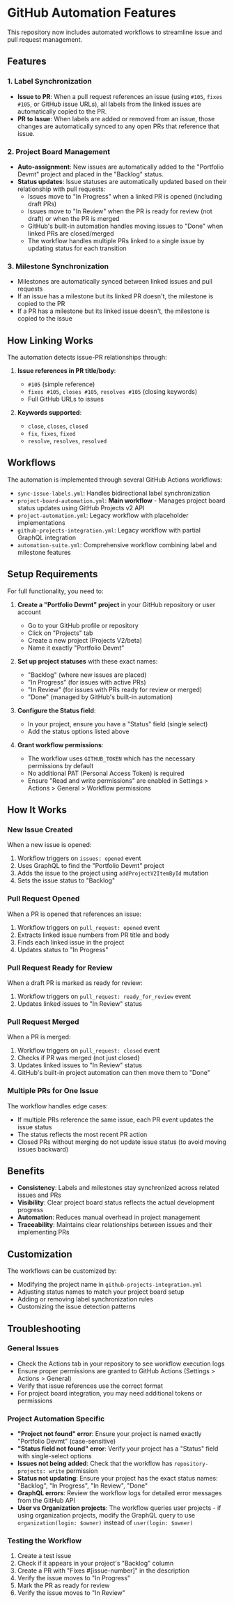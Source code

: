 # GitHub Automation Features

This repository now includes automated workflows to streamline issue and pull request management.

## Features

### 1. Label Synchronization

- **Issue to PR**: When a pull request references an issue (using `#105`, `fixes #105`, or GitHub issue URLs), all labels from the linked issues are automatically copied to the PR.
- **PR to Issue**: When labels are added or removed from an issue, those changes are automatically synced to any open PRs that reference that issue.

### 2. Project Board Management

- **Auto-assignment**: New issues are automatically added to the "Portfolio Devmt" project and placed in the "Backlog" status.
- **Status updates**: Issue statuses are automatically updated based on their relationship with pull requests:
  - Issues move to "In Progress" when a linked PR is opened (including draft PRs)
  - Issues move to "In Review" when the PR is ready for review (not draft) or when the PR is merged
  - GitHub's built-in automation handles moving issues to "Done" when linked PRs are closed/merged
  - The workflow handles multiple PRs linked to a single issue by updating status for each transition

### 3. Milestone Synchronization

- Milestones are automatically synced between linked issues and pull requests
- If an issue has a milestone but its linked PR doesn't, the milestone is copied to the PR
- If a PR has a milestone but its linked issue doesn't, the milestone is copied to the issue

## How Linking Works

The automation detects issue-PR relationships through:

1. **Issue references in PR title/body**:
   - `#105` (simple reference)
   - `fixes #105`, `closes #105`, `resolves #105` (closing keywords)
   - Full GitHub URLs to issues

2. **Keywords supported**:
   - `close`, `closes`, `closed`
   - `fix`, `fixes`, `fixed`
   - `resolve`, `resolves`, `resolved`

## Workflows

The automation is implemented through several GitHub Actions workflows:

- `sync-issue-labels.yml`: Handles bidirectional label synchronization
- `project-board-automation.yml`: **Main workflow** - Manages project board status updates using GitHub Projects v2 API
- `project-automation.yml`: Legacy workflow with placeholder implementations
- `github-projects-integration.yml`: Legacy workflow with partial GraphQL integration
- `automation-suite.yml`: Comprehensive workflow combining label and milestone features

## Setup Requirements

For full functionality, you need to:

1. **Create a "Portfolio Devmt" project** in your GitHub repository or user account
   - Go to your GitHub profile or repository
   - Click on "Projects" tab
   - Create a new project (Projects V2/beta)
   - Name it exactly "Portfolio Devmt"

2. **Set up project statuses** with these exact names:
   - "Backlog" (where new issues are placed)
   - "In Progress" (for issues with active PRs)
   - "In Review" (for issues with PRs ready for review or merged)
   - "Done" (managed by GitHub's built-in automation)

3. **Configure the Status field**:
   - In your project, ensure you have a "Status" field (single select)
   - Add the status options listed above

4. **Grant workflow permissions**:
   - The workflow uses `GITHUB_TOKEN` which has the necessary permissions by default
   - No additional PAT (Personal Access Token) is required
   - Ensure "Read and write permissions" are enabled in Settings > Actions > General > Workflow permissions

## How It Works

### New Issue Created

When a new issue is opened:

1. Workflow triggers on `issues: opened` event
2. Uses GraphQL to find the "Portfolio Devmt" project
3. Adds the issue to the project using `addProjectV2ItemById` mutation
4. Sets the issue status to "Backlog"

### Pull Request Opened

When a PR is opened that references an issue:

1. Workflow triggers on `pull_request: opened` event
2. Extracts linked issue numbers from PR title and body
3. Finds each linked issue in the project
4. Updates status to "In Progress"

### Pull Request Ready for Review

When a draft PR is marked as ready for review:

1. Workflow triggers on `pull_request: ready_for_review` event
2. Updates linked issues to "In Review" status

### Pull Request Merged

When a PR is merged:

1. Workflow triggers on `pull_request: closed` event
2. Checks if PR was merged (not just closed)
3. Updates linked issues to "In Review" status
4. GitHub's built-in project automation can then move them to "Done"

### Multiple PRs for One Issue

The workflow handles edge cases:

- If multiple PRs reference the same issue, each PR event updates the issue status
- The status reflects the most recent PR action
- Closed PRs without merging do not update issue status (to avoid moving issues backward)

## Benefits

- **Consistency**: Labels and milestones stay synchronized across related issues and PRs
- **Visibility**: Clear project board status reflects the actual development progress
- **Automation**: Reduces manual overhead in project management
- **Traceability**: Maintains clear relationships between issues and their implementing PRs

## Customization

The workflows can be customized by:

- Modifying the project name in `github-projects-integration.yml`
- Adjusting status names to match your project board setup
- Adding or removing label synchronization rules
- Customizing the issue detection patterns

## Troubleshooting

### General Issues

- Check the Actions tab in your repository to see workflow execution logs
- Ensure proper permissions are granted to GitHub Actions (Settings > Actions > General)
- Verify that issue references use the correct format
- For project board integration, you may need additional tokens or permissions

### Project Automation Specific

- **"Project not found" error**: Ensure your project is named exactly "Portfolio Devmt" (case-sensitive)
- **"Status field not found" error**: Verify your project has a "Status" field with single-select options
- **Issues not being added**: Check that the workflow has `repository-projects: write` permission
- **Status not updating**: Ensure your project has the exact status names: "Backlog", "In Progress", "In Review", "Done"
- **GraphQL errors**: Review the workflow logs for detailed error messages from the GitHub API
- **User vs Organization projects**: The workflow queries user projects - if using organization projects, modify the GraphQL query to use `organization(login: $owner)` instead of `user(login: $owner)`

### Testing the Workflow

1. Create a test issue
2. Check if it appears in your project's "Backlog" column
3. Create a PR with "Fixes #[issue-number]" in the description
4. Verify the issue moves to "In Progress"
5. Mark the PR as ready for review
6. Verify the issue moves to "In Review"
